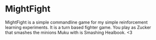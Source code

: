 # MightFight

MightFight is a simple commandline game for my simple reinforcement learning experiments. It is a turn based fighter game. You play as Zucker that smashes the minions Muku with is Smashing Healbook. <3 

